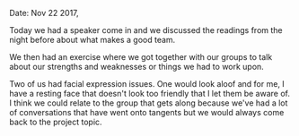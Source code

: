 Date: Nov 22 2017,

Today we had a speaker come in and we discussed the readings from the night before about what makes a good team.

We then had an exercise where we got together with our groups to talk about our strengths and weaknesses or things we had to work upon.

Two of us had facial expression issues. One would look aloof and for me, I have a resting face that doesn't look too friendly that I let them be aware of. I think we could relate to the group that gets along because we've had a lot of conversations that have went onto tangents but we would always come back to the project topic. 
